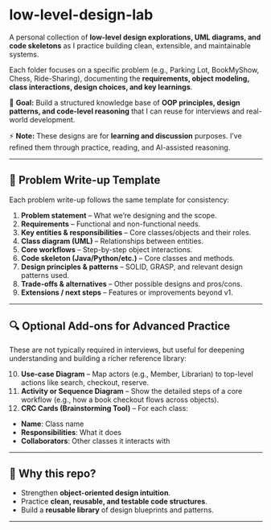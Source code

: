 # low-level-design-lab  

A personal collection of **low-level design explorations, UML diagrams, and code skeletons** as I practice building clean, extensible, and maintainable systems.  

Each folder focuses on a specific problem (e.g., Parking Lot, BookMyShow, Chess, Ride-Sharing), documenting the **requirements, object modeling, class interactions, design choices, and key learnings**.  

📌 **Goal:** Build a structured knowledge base of **OOP principles, design patterns, and code-level reasoning** that I can reuse for interviews and real-world development.  

⚡ **Note:** These designs are for **learning and discussion** purposes. I’ve refined them through practice, reading, and AI-assisted reasoning.  

---

## 📂 Problem Write-up Template 

Each problem write-up follows the same template for consistency:  

1. **Problem statement** – What we’re designing and the scope.  
2. **Requirements** – Functional and non-functional needs.  
3. **Key entities & responsibilities** – Core classes/objects and their roles.  
4. **Class diagram (UML)** – Relationships between entities.  
5. **Core workflows** – Step-by-step object interactions.  
6. **Code skeleton (Java/Python/etc.)** – Core classes and methods.  
7. **Design principles & patterns** – SOLID, GRASP, and relevant design patterns used.  
8. **Trade-offs & alternatives** – Other possible designs and pros/cons.  
9. **Extensions / next steps** – Features or improvements beyond v1.  

---

## 🔍 Optional Add-ons for Advanced Practice  

These are not typically required in interviews, but useful for deepening understanding and building a richer reference library:  

10. **Use-case Diagram** – Map actors (e.g., Member, Librarian) to top-level actions like search, checkout, reserve.  
11. **Activity or Sequence Diagram** – Show the detailed steps of a core workflow (e.g., how a book checkout flows across objects).  
12. **CRC Cards (Brainstorming Tool)** – For each class:  
   - **Name**: Class name  
   - **Responsibilities**: What it does  
   - **Collaborators**: Other classes it interacts with  

---

## 🚀 Why this repo?  

- Strengthen **object-oriented design intuition**.  
- Practice **clean, reusable, and testable code structures**.  
- Build a **reusable library** of design blueprints and patterns.  

---
